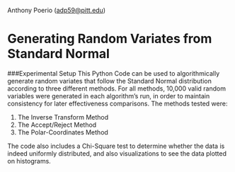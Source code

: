 Anthony Poerio 
(adp59@pitt.edu)

# Generating Random Variates from Standard Normal
###Experimental Setup
This Python Code can be used  to algorithmically generate random variates that follow the Standard Normal distribution according to three different methods. For all methods, 10,000 valid random variables were generated in each algorithm’s run, in order to maintain consistency for later effectiveness comparisons. The methods tested were:
1.	The Inverse Transform Method
2.	The Accept/Reject Method
3.	The Polar-Coordinates Method

The code also includes a Chi-Square test to determine whether the data is indeed uniformly distributed, and also visualizations to see the data plotted on histograms.
